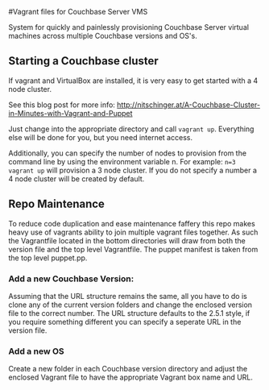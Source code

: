 #Vagrant files for Couchbase Server VMS

System for quickly and painlessly provisioning Couchbase Server virtual machines across multiple Couchbase versions and OS's.
## Starting a Couchbase cluster

If vagrant and VirtualBox are installed, it is very easy to get started with a 4 node cluster.

See this blog post for more info: http://nitschinger.at/A-Couchbase-Cluster-in-Minutes-with-Vagrant-and-Puppet

Just change into the appropriate directory and call `vagrant up`. Everything else will be done for you, but you need
internet access.

Additionally, you can specify the number of nodes to provision from the command line by using the environment variable n. For example: `n=3 vagrant up` will provision a 3 node cluster. If you do not specify a number a 4 node cluster will be created by default.

## Repo Maintenance
To reduce code duplication and ease maintenance faffery this repo makes heavy use of vagrants ability to join multiple vagrant files together. As such the Vagrantfile located in the bottom directories will draw from both the version file and the top level Vagrantfile. The puppet manifest is taken from the top level puppet.pp.
### Add a new Couchbase Version:
Assuming that the URL structure remains the same, all you have to do is clone any of the current version folders and change the enclosed version file to the correct number. The URL structure defaults to the 2.5.1 style, if you require something different you can specify a seperate URL in the version file.

### Add a new OS
Create a new folder in each Couchbase version directory and adjust the enclosed Vagrant file to have the appropriate Vagrant box name and URL.
